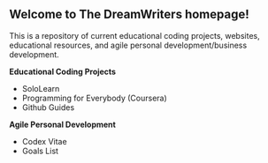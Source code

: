 ## Welcome to The DreamWriters homepage!
This is a repository of current educational coding projects, websites, educational resources, and agile personal development/business development. 

**Educational Coding Projects**
* SoloLearn
* Programming for Everybody (Coursera)
* Github Guides

**Agile Personal Development**
* Codex Vitae
* Goals List


